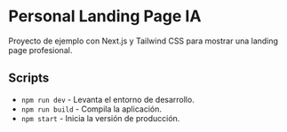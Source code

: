 # Personal Landing Page IA

Proyecto de ejemplo con Next.js y Tailwind CSS para mostrar una landing page profesional.

## Scripts

- `npm run dev` - Levanta el entorno de desarrollo.
- `npm run build` - Compila la aplicación.
- `npm start` - Inicia la versión de producción.
